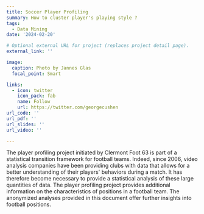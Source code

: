 ```yaml
---
title: Soccer Player Profiling
summary: How to cluster player's playing style ?
tags:
  - Data Mining
date: '2024-02-20'

# Optional external URL for project (replaces project detail page).
external_link: ''

image:
  caption: Photo by Jannes Glas
  focal_point: Smart

links:
  - icon: twitter
    icon_pack: fab
    name: Follow
    url: https://twitter.com/georgecushen
url_code: ''
url_pdf: ''
url_slides: ''
url_video: ''

---
```


The player profiling project initiated by Clermont Foot 63 is part of a statistical transition framework for football teams. Indeed, since 2006, video analysis companies have been providing clubs with data that allows for a better understanding of their players' behaviors during a match. It has therefore become necessary to provide a statistical analysis of these large quantities of data. The player profiling project provides additional information on the characteristics of positions in a football team. The anonymized analyses provided in this document offer further insights into football positions. 